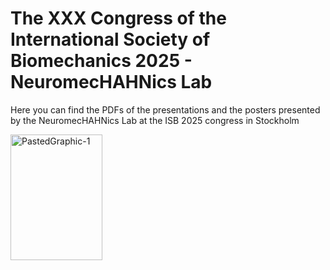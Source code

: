 # The XXX Congress of the International Society of Biomechanics 2025 - NeuromecHAHNics Lab
Here you can find the PDFs of the presentations and the posters presented by the NeuromecHAHNics Lab at the ISB 2025 congress in Stockholm

<img width="147" height="201" alt="PastedGraphic-1" src="https://github.com/user-attachments/assets/2ef675dd-837f-4dd2-a639-180726bbc30a" />

